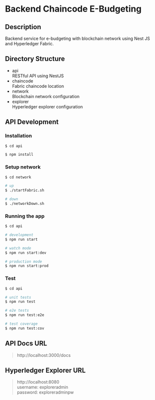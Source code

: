 # Backend Chaincode E-Budgeting

## Description

Backend service for e-budgeting with blockchain network using Nest JS and Hyperledger Fabric.

## Directory Structure

- api <br>
  RESTful API using NestJS
- chaincode <br>
  Fabric chaincode location
- network <br>
  Blockchain network configuration
- explorer <br>
  Hyperledger explorer configuration

## API Development

### Installation

```bash
$ cd api

$ npm install
```

### Setup network

```bash
$ cd network

# up
$ ./startFabric.sh

# down
$ ./networkDown.sh
```

### Running the app

```bash
$ cd api

# development
$ npm run start

# watch mode
$ npm run start:dev

# production mode
$ npm run start:prod
```

### Test

```bash
$ cd api

# unit tests
$ npm run test

# e2e tests
$ npm run test:e2e

# test coverage
$ npm run test:cov
```

## API Docs URL

> http://localhost:3000/docs

## Hyperledger Explorer URL

> http://localhost:8080
> <br>
> username: exploreradmin
> <br>
> password: exploreradminpw
